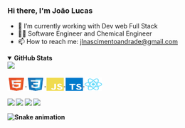 ### Hi there, I'm João Lucas 

- 🔭 I’m currently working with Dev web  Full Stack
- 🧑‍🎓 Software Engineer and Chemical Engineer
- 📫 How to reach me: jlnascimentoandrade@gmail.com

<div style="display: flex;">
    <details open>
        <summary><strong>GitHub Stats<strong></summary>
        <a href="https://github.com/Jlucas93">
            <img height="163em"
                src="https://github-readme-stats.vercel.app/api/top-langs/?username=Jlucas93&layout=compact&langs_count=10&theme=dracula&hide=html,scss,shell,CMake%2C%20Makefile" />
    </details>
</div>

<div style="display: inline_block"><br>
  <img align="center" alt="JLucas-HTML" height="30" width="40" src="https://raw.githubusercontent.com/devicons/devicon/master/icons/html5/html5-original.svg">
  <img align="center" alt="JLucas-CSS" height="30" width="40" src="https://raw.githubusercontent.com/devicons/devicon/master/icons/css3/css3-original.svg">
  <img align="center" alt="JLucas-Js" height="30" width="40" src="https://raw.githubusercontent.com/devicons/devicon/master/icons/javascript/javascript-plain.svg">
  <img align="center" alt="JLucas-Ts" height="30" width="40" src="https://raw.githubusercontent.com/devicons/devicon/master/icons/typescript/typescript-plain.svg">
  <img align="center" alt="JLucas-React" height="30" width="40" src="https://raw.githubusercontent.com/devicons/devicon/master/icons/react/react-original.svg">
</div>
<br>
<div> 
    <a href="https://www.instagram.com/jlnascimentoandrade/" target="_blank"><img src="https://img.shields.io/badge/-Instagram-%23E4405F?style=for-the-badge&logo=instagram&logoColor=white" target="_blank"></a>
    <a href="https://www.facebook.com/lucas.nascimentoandrade/" target="_blank"><img src="https://img.shields.io/badge/Facebook-1877F2?style=for-the-badge&logo=facebook&logoColor=white" target="_blank"></a>
     <a href = "mailto:jlnascimentoandrade@gmail.com"><img src="https://img.shields.io/badge/Gmail-D14836?style=for-the-badge&logo=gmail&logoColor=white" target="_blank"></a>
    <a href="https://www.linkedin.com/in/joaolucas-andrade/" target="_blank"><img src="https://img.shields.io/badge/-LinkedIn-%230077B5?style=for-the-badge&logo=linkedin&logoColor=white" target="_blank"></a> 
   
![Snake animation](https://github.com/Jlucas93/Jlucas93/blob/output/github-contribution-grid-snake.svg)
   
  </div>
